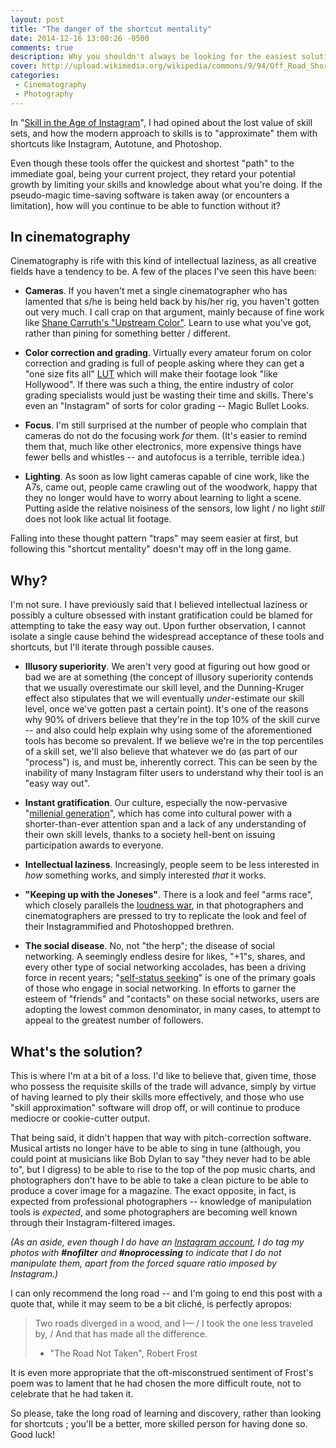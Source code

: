 ```yaml
---
layout: post
title: "The danger of the shortcut mentality"
date: 2014-12-16 13:00:26 -0500
comments: true
description: Why you shouldn't always be looking for the easiest solution.
cover: http://upload.wikimedia.org/wikipedia/commons/9/94/Off_Road_Shortcut_-_geograph.org.uk_-_276572.jpg
categories:
 - Cinematography
 - Photography
---
```


In "[Skill in the Age of Instagram](/2013/06/28/skill-in-the-age-of-instagram/)", I had opined about the lost value of skill sets, and how the modern approach to skills is to "approximate" them with shortcuts like Instagram, Autotune, and Photoshop.

Even though these tools offer the quickest and shortest "path" to the immediate goal, being your current project, they retard your potential growth by limiting your skills and knowledge about what you're doing. If the pseudo-magic time-saving software is taken away (or encounters a limitation), how will you continue to be able to function without it?

## In cinematography

Cinematography is rife with this kind of intellectual laziness, as all creative fields have a tendency to be. A few of the places I've seen this have been:

 * **Cameras**. If you haven't met a single cinematographer who has lamented that s/he is being held back by his/her rig, you haven't gotten out very much. I call crap on that argument, mainly because of fine work like [Shane Carruth's "Upstream Color"](http://erbpfilm.com/film/upstreamcolor). Learn to use what you've got, rather than pining for something better / different.

 * **Color correction and grading**. Virtually every amateur forum on color correction and grading is full of people asking where they can get a "one size fits all" [LUT](http://nofilmschool.com/2011/05/what-is-a-look-up-table-lut-anyway) which will make their footage look "like Hollywood". If there was such a thing, the entire industry of color grading specialists would just be wasting their time and skills. There's even an "Instagram" of sorts for color grading -- Magic Bullet Looks.

 * **Focus**. I'm still surprised at the number of people who complain that cameras do not do the focusing work *for* them. (It's easier to remind them that, much like other electronics, more expensive things have fewer bells and whistles -- and autofocus is a terrible, terrible idea.)

 * **Lighting**. As soon as low light cameras capable of cine work, like the A7s, came out, people came crawling out of the woodwork, happy that they no longer would have to worry about learning to light a scene. Putting aside the relative noisiness of the sensors, low light / no light *still* does not look like actual lit footage.

Falling into these thought pattern "traps" may seem easier at first, but following this "shortcut mentality" doesn't may off in the long game.

## Why?

I'm not sure. I have previously said that I believed intellectual laziness or possibly a culture obsessed with instant gratification could be blamed for attempting to take the easy way out. Upon further observation, I cannot isolate a single cause behind the widespread acceptance of these tools and shortcuts, but I'll iterate through possible causes.

 * **Illusory superiority**. We aren't very good at figuring out how good or bad we are at something (the concept of illusory superiority contends that we usually overestimate our skill level, and the Dunning-Kruger effect also stipulates that we will eventually *under*-estimate our skill level, once we've gotten past a certain point). It's one of the reasons why 90% of drivers believe that they're in the top 10% of the skill curve -- and also could help explain why using some of the aforementioned tools has become so prevalent. If we believe we're in the top percentiles of a skill set, we'll also believe that whatever we do (as part of our "process") is, and must be, inherently correct. This can be seen by the inability of many Instagram filter users to understand why their tool is an "easy way out".

 * **Instant gratification**. Our culture, especially the now-pervasive "[millenial generation](http://www.pewsocialtrends.org/2014/03/07/millennials-in-adulthood/)", which has come into cultural power with a shorter-than-ever attention span and a lack of any understanding of their own skill levels, thanks to a society hell-bent on issuing participation awards to everyone.

 * **Intellectual laziness**. Increasingly, people seem to be less interested in *how* something works, and simply interested *that* it works.

 * **"Keeping up with the Joneses"**. There is a look and feel "arms race", which closely parallels the [loudness war](http://www.soundonsound.com/sos/sep11/articles/loudness.htm), in that photographers and cinematographers are pressed to try to replicate the look and feel of their Instagrammified and Photoshopped brethren.

 * **The social disease**. No, not "the herp"; the disease of social networking. A seemingly endless desire for likes, "+1"s, shares, and every other type of social networking accolades, has been a driving force in recent years; "[self-status seeking](http://online.liebertpub.com/doi/abs/10.1089/cpb.2009.0003)" is one of the primary goals of those who engage in social networking. In efforts to garner the esteem of "friends" and "contacts" on these social networks, users are adopting the lowest common denominator, in many cases, to attempt to appeal to the greatest number of followers. 

## What's the solution?

This is where I'm at a bit of a loss. I'd like to believe that, given time, those who possess the requisite skills of the trade will advance, simply by virtue of having learned to ply their skills more effectively, and those who use "skill approximation" software will drop off, or will continue to produce mediocre or cookie-cutter output.

That being said, it didn't happen that way with pitch-correction software. Musical artists no longer have to be able to sing in tune (although, you could point at musicians like Bob Dylan to say "they never had to be able to", but I digress) to be able to rise to the top of the pop music charts, and photographers don't have to be able to take a clean picture to be able to produce a cover image for a magazine. The exact opposite, in fact, is expected from professional photographers -- knowledge of manipulation tools is *expected*, and some photographers are becoming well known through their Instagram-filtered images.

*(As an aside, even though I do have an [Instagram account](http://instagram.com/jbuchbinderphotos), I do tag my photos with **#nofilter** and **#noprocessing** to indicate that I do not manipulate them, apart from the forced square ratio imposed by Instagram.)*

I can only recommend the long road -- and I'm going to end this post with a quote that, while it may seem to be a bit cliché, is perfectly apropos:

> Two roads diverged in a wood, and I— /
> I took the one less traveled by, /
> And that has made all the difference.
> - "The Road Not Taken", Robert Frost

It is even more appropriate that the oft-misconstrued sentiment of Frost's poem was to lament that he had chosen the more difficult route, not to celebrate that he had taken it.

So please, take the long road of learning and discovery, rather than looking for shortcuts ; you'll be a better, more skilled person for having done so. Good luck!
